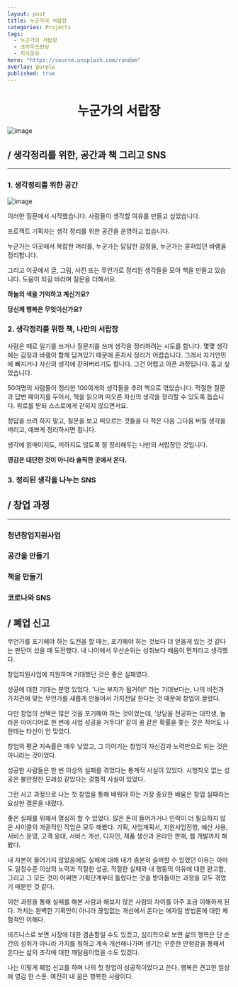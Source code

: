 ```yaml
---
layout: post
title: 누군가의 서랍장
categories: Projects
tags:
  - 누군가의 서랍장
  - 크라우드펀딩
  - 지식공유
hero: "https://source.unsplash.com/random"
overlay: purple
published: true
---
```


# <center>누군가의 서랍장</center>

![image](https://user-images.githubusercontent.com/69471032/207241570-87e8813c-5176-47c4-8dc0-1c2fac3c52c4.png)

## / 생각정리를 위한, 공간과 책 그리고 SNS

---

### 1. 생각정리를 위한 공간

![image](https://user-images.githubusercontent.com/69471032/207241725-7cd252e9-ee1a-4d1f-80c8-75da063c05cc.png)

이러한 질문에서 시작했습니다.
사람들이 생각할 여유를 만들고 싶었습니다.

프로젝트 기획자는 생각 정리를 위한 공간을 운영하고 있습니다.

누군가는 이곳에서 복잡한 머리를,
누군가는 답답한 감정을,
누군가는 묻혀있던 바램을 정리합니다.

그리고 이곳에서 글, 그림, 사진 또는 무언가로
정리된 생각들을 모아 책을 만들고 있습니다.
도움이 되길 바라며 질문을 더해서요.

**하늘의 색을 기억하고 계신가요?**

**당신께 행복은 무엇이신가요?**

### 2. 생각정리를 위한 책, 나만의 서랍장

사람은 때로 일기를 쓰거나 질문지를 쓰며 생각을 정리하려는 시도를 합니다.
몇몇 생각에는 감정과 바램이 함께 담겨있기 때문에 혼자서 정리가 어렵습니다.
그래서 자기연민에 빠지거나 자신의 생각에 갇혀버리기도 합니다.
그건 어렵고 아픈 과정입니다. 돕고 싶었습니다.

50여명의 사람들이 정리한 100여개의 생각들을 추려 책으로 엮었습니다.
적절한 질문과 답변 페이지를 두어서, 책을 읽으며 떠오른 자신의 생각을
정리할 수 있도록 돕습니다. 위로를 받되 스스로에게 갇히지 않으면서요.

정답을 쓰려 하지 말고, 질문을 보고
떠오르는 것들을 다 적은 다음
그다음 버릴 생각을 버리고,
예쁘게 정리하시면 됩니다.

생각에 얽매이지도, 피하지도 않도록 잘 정리해두는
나만의 서랍장인 것입니다.

**영감은 대단한 것이 아니라 솔직한 곳에서 온다.**

### 3. 정리된 생각을 나누는 SNS

## / 창업 과정

---

### 청년창업지원사업

### 공간을 만들기

### 책을 만들기

### 코로나와 SNS

## / 폐업 신고

무언가를 포기해야 하는 도전을 할 때는, 포기해야 하는 것보다 더 얻을게 있는 것 같다는 판단이 섰을 때 도전했다. 내 나이에서 우선순위는 성취보다 배움이 먼저라고 생각했다.

창업지원사업에 지원하며 기대했던 것은 좋은 실패였다.

성공에 대한 기대는 분명 있었다. '나는 부자가 될거야!' 라는 기대보다는, 나의 비전과 가치관에 맞는 무언가를 새롭게 만들어서 가치전달 한다는 것 때문에 창업이 끌렸다.

다만 창업의 선택은 많은 것을 포기해야 하는 것이었는데, ‘상담을 전공하는 대학생, 놀라운 아이디어로 한 번에 사업 성공을 거두다!’ 같이 꿈 같은 확률을 쫓는 것은 적어도 나한테는 타산이 안 맞았다.

창업의 평균 지속률은 매우 낮았고, 그 이야기는 창업이 자신감과 노력만으로 되는 것은 아니라는 것이었다.

성공한 사람들은 한 번 이상의 실패를 겪었다는 통계적 사실이 있었다. 시행착오 없는 성공은 불안정한 모래성 같았다는 경험적 사실이 있었다.

그런 사고 과정으로 나는 첫 창업을 통해 배워야 하는 가장 중요한 배움은 창업 실패라는 요상한 결론을 내렸다.

좋은 실패를 위해서 열심히 할 수 있었다. 많은 돈이 들어가거나 인력이 더 필요하지 않은 사이클의 개괄적인 작업은 모두 해봤다. 기획, 사업계획서, 지원사업진행, 예산 사용, 서비스 운영, 고객 응대, 서비스 개선, 디자인, 제품 생산과 온라인 판매, 웹 개발까지 해봤다.

내 자본이 들어가지 않았음에도 실패에 대해 내가 충분히 슬퍼할 수 있었던 이유는 아마도 일정수준 이상의 노력과 적절한 성공, 적절한 실패와 내 행동의 이유에 대한 완고함, 그리고 그 모든 것이 어쩌면 기획단계부터 틀렸다는 것을 받아들이는 과정을 모두 겪었기 때문인 것 같다.

이런 과정을 통해 실패를 해본 사람과 해보지 않은 사람의 차이를 아주 조금 이해하게 된다. 가치는 완벽한 기획안이 아니라 끊임없는 개선에서 온다는 애자일 방법론에 대한 체험적인 이해다.

비즈니스로 보면 시장에 대한 겸손함일 수도 있겠고, 심리학으로 보면 삶의 행복은 단 순간의 성취가 아니라 가치를 정하고 계속 개선해나가며 생기는 꾸준한 안정감을 통해서 온다는 삶의 조각에 대한 깨달음이었을 수도 있겠다.

나는 이렇게 폐업 신고를 하며 나의 첫 창업이 성공적이었다고 쓴다. 행복은 견고한 일상에 영감 한 스푼. 여전히 내 꿈은 행복한 사람이다.
